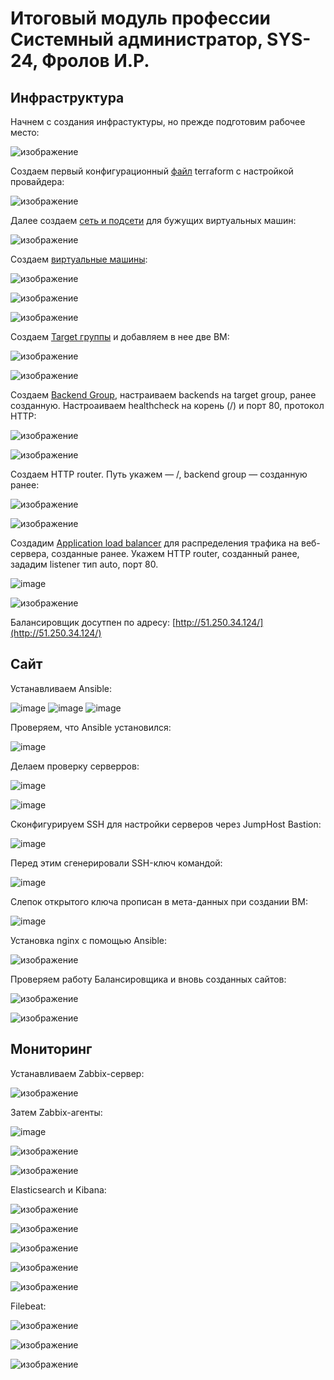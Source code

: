 # **Итоговый модуль профессии Системный администратор, SYS-24, Фролов И.Р.**

## Инфраструктура

Начнем с создания инфрастуктуры, но прежде подготовим рабочее место:

![изображение](https://github.com/user-attachments/assets/286f40c4-bea2-4097-98f0-8ca90805e91d)

Создаем первый конфигурационный [файл](https://github.com/beast86m/diplom_work/blob/main/terraform/main.tf) terraform с настройкой провайдера:

![изображение](https://github.com/user-attachments/assets/ad9d7ee7-9b24-4c79-8190-c6eb1df438ce)

Далее создаем [сеть и подсети](https://github.com/beast86m/diplom_work/blob/main/terraform/net.tf) для бужущих виртуальных машин:

![изображение](https://github.com/user-attachments/assets/ea8dc17a-1508-448c-81b2-5071d59abc4c)

Создаем [виртуальные машины](https://github.com/beast86m/diplom_work/blob/main/terraform/vm.tf):

![изображение](https://github.com/user-attachments/assets/3b16825e-e623-4586-831c-eec3a6becfa9)

![изображение](https://github.com/user-attachments/assets/2e0203e4-6403-4b71-a55a-2075e16f08b4)

![изображение](https://github.com/user-attachments/assets/e00c52db-6fcd-4d58-a2cd-dcc8ae238d61)


Создаем [Target группы](https://github.com/beast86m/diplom_work/blob/main/terraform/security.tf) и добавляем в нее две ВМ:

![изображение](https://github.com/user-attachments/assets/048de38c-d623-4629-b4db-a436fe8414bb)

![изображение](https://github.com/user-attachments/assets/90af9363-08b4-41a9-83c6-d5d4a25cd0fd)

Создаем [Backend Group](https://github.com/beast86m/diplom_work/blob/main/terraform/security.tf), настраиваем backends на target group, ранее созданную. Настроаиваем healthcheck на корень (/) и порт 80, протокол HTTP:

![изображение](https://github.com/user-attachments/assets/c75b4221-8112-49e3-94c8-78ef6036c615)

![изображение](https://github.com/user-attachments/assets/2ea6f39d-8844-4421-a723-9ac0d8f9e47c)

Создаем HTTP router. Путь укажем — /, backend group — созданную ранее:

![изображение](https://github.com/user-attachments/assets/6a12746e-cef9-4def-89e9-ff3774efb72a)

![изображение](https://github.com/user-attachments/assets/9f5e484c-0a2c-4304-947c-20f679c6123f)

Создадим [Application load balancer](https://github.com/beast86m/diplom_work/blob/main/terraform/security.tf) для распределения трафика на веб-сервера, созданные ранее. Укажем HTTP router, созданный ранее, зададим listener тип auto, порт 80.

![image](https://github.com/user-attachments/assets/1c893f57-1799-4d88-929f-fb99a5096558)

![изображение](https://github.com/user-attachments/assets/ff145ebd-9674-4d2a-8df1-189d1b903ec8)

Балансировщик досутпен по адресу: [http://51.250.34.124/](http://51.250.34.124/)

## Сайт

Устанавливаем Ansible:

![image](https://github.com/user-attachments/assets/5ed948de-b49c-4bd1-bbad-c82b42e9efb9)
![image](https://github.com/user-attachments/assets/106ad159-e8f2-45bb-b043-7bf9d087c71e)
![image](https://github.com/user-attachments/assets/60503ed4-1f5a-409d-9ac4-8cb478ca611b)

Проверяем, что Ansible установился:

![image](https://github.com/user-attachments/assets/36238085-2851-4c9d-bb3f-354a2eed46a2)

Делаем проверку серверров:

![image](https://github.com/user-attachments/assets/1e88762d-2417-4d49-a81a-be7e1dad7267)

![image](https://github.com/user-attachments/assets/319873fb-fb22-40f1-9bb0-03d822bee3ba)

Сконфигурируем SSH  для настройки серверов через JumpHost Bastion:

![image](https://github.com/user-attachments/assets/d02103d2-c337-429d-bd40-29a13c8f7ef4)

Перед этим сгенерировали SSH-ключ командой: 

![image](https://github.com/user-attachments/assets/b4513bb4-9d50-4d25-930c-aa928159412e)

Слепок открытого ключа прописан в мета-данных при создании ВМ:

![image](https://github.com/user-attachments/assets/8d7a8f94-0140-4cfb-a574-08b2d417084f)

Установка nginx с помощью Ansible:

![изображение](https://github.com/user-attachments/assets/05206c74-3eec-43df-9104-a5305b7f7b01)

Проверяем работу Балансировщика и вновь созданных сайтов:

![изображение](https://github.com/user-attachments/assets/a0a7bea8-ec7c-4088-a443-eee2e6573158)

![изображение](https://github.com/user-attachments/assets/d148267c-f3f6-4685-b823-8c329775bf77)


## Мониторинг

Устанавливаем Zabbix-сервер: 

![изображение](https://github.com/user-attachments/assets/df5ad3b2-391f-40cb-b3fc-9d8eab046617)

Затем Zabbix-агенты:

![image](https://github.com/user-attachments/assets/d600a57e-3f86-406c-9b8f-c518b361283a)


![изображение](https://github.com/user-attachments/assets/bedc69bf-1bcc-4855-8ddf-7c080649310e)


![изображение](https://github.com/user-attachments/assets/de514f0d-fa41-4a9b-90c8-be754bc9b70d)


Elasticsearch и Kibana:

![изображение](https://github.com/user-attachments/assets/58a28a93-86a9-4dc5-9e21-865d8435c5d1)

![изображение](https://github.com/user-attachments/assets/a53faa5e-150e-4a3c-b10b-450e8a8d981a)

![изображение](https://github.com/user-attachments/assets/f4c3471a-b894-4dc6-880e-b0c66672c0c4)

![изображение](https://github.com/user-attachments/assets/c987637a-31f5-4ffa-bdee-a63d8d93006e)

![изображение](https://github.com/user-attachments/assets/a52511ff-2b4c-427b-8294-79fadb1655c8)


Filebeat:

![изображение](https://github.com/user-attachments/assets/e45bdf70-af01-47da-831f-82642d54ee50)

![изображение](https://github.com/user-attachments/assets/94cabe73-3067-426e-8ceb-026fc1369ed4)

![изображение](https://github.com/user-attachments/assets/5f4ffb9b-934c-4341-9919-2349db593509)
